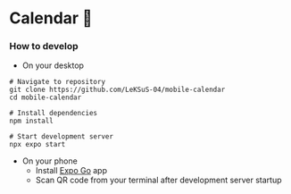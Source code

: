 # Calendar :calendar:

### How to develop
* On your desktop
```shell
# Navigate to repository
git clone https://github.com/LeKSuS-04/mobile-calendar
cd mobile-calendar

# Install dependencies
npm install

# Start development server
npx expo start
```
* On your phone
  * Install [Expo Go](https://expo.dev/client) app
  * Scan QR code from your terminal after development server startup
